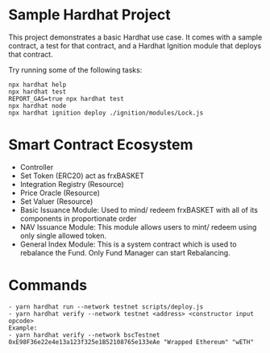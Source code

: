 # Sample Hardhat Project

This project demonstrates a basic Hardhat use case. It comes with a sample contract, a test for that contract, and a Hardhat Ignition module that deploys that contract.

Try running some of the following tasks:

```shell
npx hardhat help
npx hardhat test
REPORT_GAS=true npx hardhat test
npx hardhat node
npx hardhat ignition deploy ./ignition/modules/Lock.js
```

# Smart Contract Ecosystem

- Controller
- Set Token (ERC20) act as frxBASKET
- Integration Registry (Resource)
- Price Oracle (Resource)
- Set Valuer (Resource)
- Basic Issuance Module: Used to mind/ redeem frxBASKET with all of its components in proportionate order
- NAV Issuance Module: This module allows users to mint/ redeem using only single allowed token.
- General Index Module: This is a system contract which is used to rebalance the Fund. Only Fund Manager can start Rebalancing.

# Commands

```shell
- yarn hardhat run --network testnet scripts/deploy.js
- yarn hardhat verify --network testnet <address> <constructor input opcode>
Example:
- yarn hardhat verify --network bscTestnet 0xE98F36e22e4e13a123f325e1B52108765e133eAe "Wrapped Ethereum" "wETH"
```
